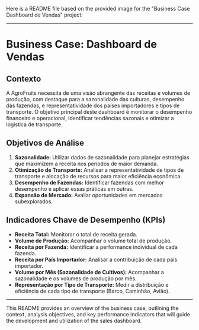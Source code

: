 Here is a README file based on the provided image for the "Business Case Dashboard de Vendas" project:

---

# Business Case: Dashboard de Vendas

## Contexto

A AgroFruits necessita de uma visão abrangente das receitas e volumes de produção, com destaque para a sazonalidade das culturas, desempenho das fazendas, e representatividade dos países importadores e tipos de transporte. O objetivo principal deste dashboard é monitorar o desempenho financeiro e operacional, identificar tendências sazonais e otimizar a logística de transporte.

## Objetivos de Análise

1. **Sazonalidade:** Utilizar dados de sazonalidade para planejar estratégias que maximizem a receita nos períodos de maior demanda.
2. **Otimização de Transporte:** Analisar a representatividade de tipos de transporte e alocação de recursos para maior eficiência econômica.
3. **Desempenho de Fazendas:** Identificar fazendas com melhor desempenho e aplicar essas práticas em outras.
4. **Expansão de Mercado:** Avaliar oportunidades em mercados subexplorados.

## Indicadores Chave de Desempenho (KPIs)

- **Receita Total:** Monitorar o total de receita gerada.
- **Volume de Produção:** Acompanhar o volume total de produção.
- **Receita por Fazenda:** Identificar a performance individual de cada fazenda.
- **Receita por País Importador:** Analisar a contribuição de cada país importador.
- **Volume por Mês (Sazonalidade de Cultivos):** Acompanhar a sazonalidade e os volumes de produção por mês.
- **Representação por Tipo de Transporte:** Medir a distribuição e eficiência de cada tipo de transporte (Barco, Caminhão, Avião).

---

This README provides an overview of the business case, outlining the context, analysis objectives, and key performance indicators that will guide the development and utilization of the sales dashboard.
